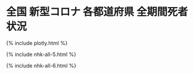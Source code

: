# 全国 新型コロナ 各都道府県 全期間死者状況

{% include plotly.html %}

{% include nhk-all-5.html %}

{% include nhk-all-6.html %}
